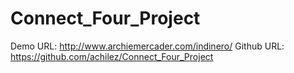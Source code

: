 # Connect_Four_Project
Demo URL: http://www.archiemercader.com/indinero/
Github URL: https://github.com/achilez/Connect_Four_Project
